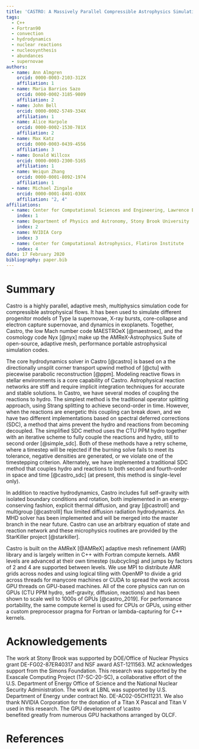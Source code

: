 ```yaml
---
title: 'CASTRO: A Massively Parallel Compressible Astrophysics Simulation Code'
tags:
  - C++
  - Fortran90
  - convection
  - hydrodynamics
  - nuclear reactions
  - nucleosynthesis
  - abundances
  - supernovae
authors:
  - name: Ann Almgren
    orcid: 0000-0003-2103-312X
    affiliation: 1
  - name: Maria Barrios Sazo
    orcid: 0000-0002-3185-9809
    affiliation: 2
  - name: John Bell
    orcid: 0000-0002-5749-334X
    affiliation: 1
  - name: Alice Harpole
    orcid: 0000-0002-1530-781X
    affiliation: 2
  - name: Max Katz
    orcid: 0000-0003-0439-4556
    affiliation: 3
  - name: Donald Willcox
    orcid: 0000-0003-2300-5165
    affiliation: 1
  - name: Weiqun Zhang
    orcid: 0000-0001-8092-1974
    affiliation: 1
  - name: Michael Zingale
    orcid: 0000-0001-8401-030X
    affiliation: "2, 4"
affiliations:
  - name: Center for Computational Sciences and Engineering, Lawrence Berkeley National Laboratory
    index: 1
  - name: Department of Physics and Astronomy, Stony Brook University
    index: 2
  - name: NVIDIA Corp
    index: 3
  - name: Center for Computational Astrophysics, Flatiron Institute
    index: 4
date: 17 February 2020
bibliography: paper.bib
---
```


# Summary 
Castro is a highly parallel, adaptive mesh, multiphysics
simulation code for compressible astrophysical flows.  It has been
used to simulate different progenitor models of Type Ia supernovae,
X-ray bursts, core-collapse and electron capture supernovae, and
dynamics in exoplanets.  Together, Castro, the low Mach number code
MAESTROeX [@maestroex], and the cosmology code Nyx [@nyx] make up the
AMReX-Astrophysics Suite of open-source, adaptive mesh, performance
portable astrophysical simulation codes.

The core hydrodynamics solver in Castro [@castro] is based on a the
directionally unsplit corner transport upwind method of [@ctu] with
piecewise parabolic reconstruction [@ppm].  Modeling reactive flows in
stellar environments is a core capability of Castro.  Astrophysical
reaction networks are stiff and require implicit integration
techniques for accurate and stable solutions.  In Castro, we have
several modes of coupling the reactions to hydro.  The simplest method
is the traditional operator splitting approach, using Strang splitting
to achieve second-order in time.  However, when the reactions are
energetic this coupling can break down, and we have two different
implementations based on spectral deferred corrections (SDC), a method
that aims prevent the hydro and reactions from becoming decoupled.  The
simplified SDC method uses the CTU PPM hydro together with an
iterative scheme to fully couple the reactions and hydro, still to
second order [@simple_sdc].  Both of these methods have a retry
scheme, where a timestep will be rejected if the burning solve fails
to meet its tolerance, negative densities are generated, or we violate
one of the timestepping criterion.  Alternately, we have implemented a
traditional SDC method that couples hydro and reactions to both second
and fourth-order in space and time [@castro_sdc] (at present, this
method is single-level only).

In addition to reactive hydrodynamics, Castro includes full
self-gravity with isolated boundary conditions and rotation, both
implemented in an energy-conserving fashion, explicit thermal
diffusion, and gray [@castroII] and multigroup [@castroIII] flux
limited diffusion radiation hydrodynamics.  An MHD solver has been
implemented and will be merged into the master branch in the near
future.  Castro can use an arbitrary equation of state and reaction
network and these microphysics routines are provided by the StarKiller
project [@starkiller].

Castro is built on the AMReX [@AMReX] adaptive mesh refinement (AMR)
library and is largely written in C++ with Fortran compute kernels.
AMR levels are advanced at their own timestep (subcycling) and jumps
by factors of 2 and 4 are supported between levels.  We use MPI to
distribute AMR grids across nodes and using logical tiling with OpenMP
to divide a grid across threads for manycore machines or CUDA to
spread the work across GPU threads on GPU-based machines.  All of the
core physics can run on GPUs (CTU PPM hydro, self-gravity, diffusion,
reactions) and has been shown to scale well to 1000s of GPUs
[@castro_2019].  For performance portability, the same compute kernel
is used for CPUs or GPUs, using either a custom preprocessor pragma
for Fortran or lambda-capturing for C++ kernels.





# Acknowledgements

The work at Stony Brook was supported by DOE/Office of Nuclear Physics
grant DE-FG02-87ER40317 and NSF award AST-1211563.  MZ acknowledges
support from the Simons Foundation.  This research was supported by
the Exascale Computing Project (17-SC-20-SC), a collaborative effort
of the U.S. Department of Energy Office of Science and the National
Nuclear Security Administration.  The work at LBNL was supported by
U.S. Department of Energy under contract No. DE-AC02-05CH11231.  We
also thank NVIDIA Corporation for the donation of a Titan X Pascal and
Titan V used in this research.  The GPU development of \castro\
benefited greatly from numerous GPU hackathons arranged by OLCF.

# References

